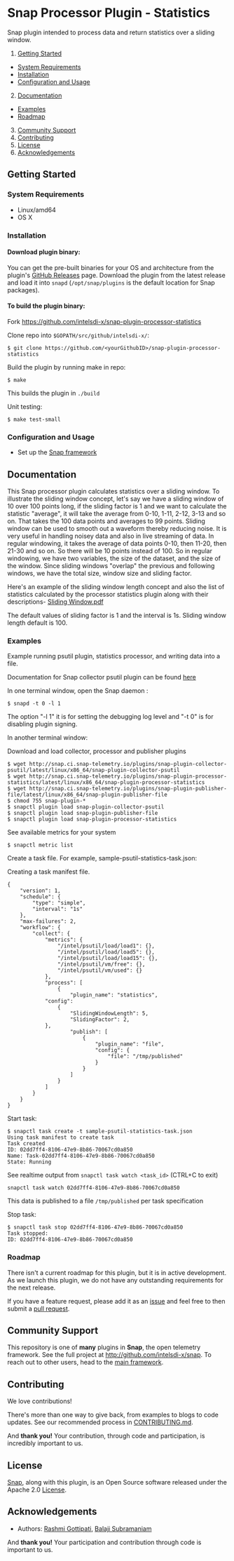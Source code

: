 # Snap Processor Plugin - Statistics
Snap plugin intended to process data and return statistics over a sliding window.

1. [Getting Started](#getting-started)
  * [System Requirements](#system-requirements)
  * [Installation](#installation)
  * [Configuration and Usage](configuration-and-usage)
2. [Documentation](#documentation)
  * [Examples](#examples)
  * [Roadmap](#roadmap)
3. [Community Support](#community-support)
4. [Contributing](#contributing)
5. [License](#license)
6. [Acknowledgements](#acknowledgements)


## Getting Started
### System Requirements
* Linux/amd64
* OS X

### Installation
#### Download plugin binary: 

You can get the pre-built binaries for your OS and architecture from the plugin's [GitHub Releases](https://github.com/intelsdi-x/snap-plugin-processor-statistics/releases) page. Download the plugin from the latest release and load it into `snapd` (`/opt/snap/plugins` is the default location for Snap packages).

#### To build the plugin binary:
Fork https://github.com/intelsdi-x/snap-plugin-processor-statistics

Clone repo into `$GOPATH/src/github/intelsdi-x/`:
```
$ git clone https://github.com/<yourGithubID>/snap-plugin-processor-statistics
```
Build the plugin by running make in repo:
```
$ make
```
This builds the plugin in `./build`

Unit testing:
```
$ make test-small
```

### Configuration and Usage
* Set up the [Snap framework](https://github.com/intelsdi-x/snap#getting-started)

## Documentation
This Snap processor plugin calculates statistics over a sliding window. To illustrate the sliding window concept, let's say we have a sliding window of 10 over 100 points long, if the sliding factor is 1 and we want to calculate the statistic "average", it will take the average from 0-10, 1-11, 2-12, 3-13 and so on. That takes the 100 data points and averages to 99 points.
Sliding window can be used to smooth out a waveform thereby reducing noise. It is very useful in handling noisey data and also in live streaming of data.
In regular windowing, it takes the average of data points 0-10, then 11-20, then 21-30 and so on. So there will be 10 points instead of 100.
So in regular windowing, we have two variables, the size of the dataset, and the size of the window. Since sliding windows "overlap" the previous and following windows, we have the total size, window size and sliding factor.  		

Here's an example of the sliding window length concept and also the list of statistics calculated by the processor statistics plugin along with their descriptions-
[Sliding Window.pdf](https://github.com/intelsdi-x/snap-plugin-processor-statistics/files/599298/Sliding.Window.pdf)

The default values of sliding factor is 1 and the interval is 1s. Sliding window length default is 100.		
		 
### Examples
Example running psutil plugin, statistics processor, and writing data into a file.

Documentation for Snap collector psutil plugin can be found [here](https://github.com/intelsdi-x/snap-plugin-collector-psutil)

In one terminal window, open the Snap daemon :
```
$ snapd -t 0 -l 1
```
The option "-l 1" it is for setting the debugging log level and "-t 0" is for disabling plugin signing.

In another terminal window:

Download and load collector, processor and publisher plugins
```
$ wget http://snap.ci.snap-telemetry.io/plugins/snap-plugin-collector-psutil/latest/linux/x86_64/snap-plugin-collector-psutil
$ wget http://snap.ci.snap-telemetry.io/plugins/snap-plugin-processor-statistics/latest/linux/x86_64/snap-plugin-processor-statistics
$ wget http://snap.ci.snap-telemetry.io/plugins/snap-plugin-publisher-file/latest/linux/x86_64/snap-plugin-publisher-file
$ chmod 755 snap-plugin-*
$ snapctl plugin load snap-plugin-collector-psutil
$ snapctl plugin load snap-plugin-publisher-file
$ snapctl plugin load snap-plugin-processor-statistics
```

See available metrics for your system
```
$ snapctl metric list
```

Create a task file. For example, sample-psutil-statistics-task.json:

Creating a task manifest file. 
```
{
    "version": 1,
    "schedule": {
        "type": "simple",
        "interval": "1s"
    },
    "max-failures": 2,
    "workflow": {
        "collect": {
            "metrics": {
                "/intel/psutil/load/load1": {},
                "/intel/psutil/load/load5": {},
                "/intel/psutil/load/load15": {},
                "/intel/psutil/vm/free": {},
                "/intel/psutil/vm/used": {}
            },
            "process": [
                {
                    "plugin_name": "statistics",
		    "config":
    			{
	    			"SlidingWindowLength": 5,
                    "SlidingFactor": 2,
			},		
                    "publish": [
                        {
                            "plugin_name": "file",
                            "config": {
                                "file": "/tmp/published"
                            }
                        }
                    ]
                }
            ]
        }
    }
}
```

Start task:
```
$ snapctl task create -t sample-psutil-statistics-task.json
Using task manifest to create task
Task created
ID: 02dd7ff4-8106-47e9-8b86-70067cd0a850
Name: Task-02dd7ff4-8106-47e9-8b86-70067cd0a850
State: Running
```

See realtime output from `snapctl task watch <task_id>` (CTRL+C to exit)
```
snapctl task watch 02dd7ff4-8106-47e9-8b86-70067cd0a850
```

This data is published to a file `/tmp/published` per task specification

Stop task:
```
$ snapctl task stop 02dd7ff4-8106-47e9-8b86-70067cd0a850
Task stopped:
ID: 02dd7ff4-8106-47e9-8b86-70067cd0a850
```

### Roadmap
There isn't a current roadmap for this plugin, but it is in active development. As we launch this plugin, we do not have any outstanding requirements for the next release.

If you have a feature request, please add it as an [issue](https://github.com/intelsdi-x/snap-plugin-processor-statistics/issues) and feel free to then submit a [pull request](https://github.com/intelsdi-x/snap-plugin-processor-statistics/pulls).

## Community Support
This repository is one of **many** plugins in **Snap**, the open telemetry framework. See the full project at http://github.com/intelsdi-x/snap. To reach out to other users, head to the [main framework](https://github.com/intelsdi-x/snap#community-support).

## Contributing
We love contributions!

There's more than one way to give back, from examples to blogs to code updates. See our recommended process in [CONTRIBUTING.md](CONTRIBUTING.md).

And **thank you!** Your contribution, through code and participation, is incredibly important to us.

## License
[Snap](http://github.com:intelsdi-x/snap), along with this plugin, is an Open Source software released under the Apache 2.0 [License](LICENSE).

## Acknowledgements

* Authors: [Rashmi Gottipati](https://github.com/rashmigottipati),
           [Balaji Subramaniam](https://github.com/balajismaniam)

And **thank you!** Your participation and contribution through code is important to us.
